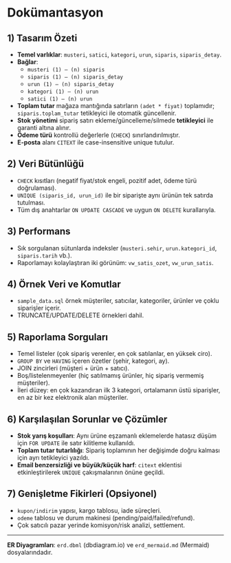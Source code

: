 # Dokümantasyon

## 1) Tasarım Özeti
- **Temel varlıklar**: `musteri`, `satici`, `kategori`, `urun`, `siparis`, `siparis_detay`.
- **Bağlar**: 
  - `musteri (1) — (n) siparis`
  - `siparis (1) — (n) siparis_detay`
  - `urun (1) — (n) siparis_detay`
  - `kategori (1) — (n) urun`
  - `satici (1) — (n) urun`
- **Toplam tutar** mağaza mantığında satırların `(adet * fiyat)` toplamıdır; `siparis.toplam_tutar` tetikleyici ile otomatik güncellenir.
- **Stok yönetimi** sipariş satırı ekleme/güncelleme/silmede **tetikleyici** ile garanti altına alınır.
- **Ödeme türü** kontrollü değerlerle (`CHECK`) sınırlandırılmıştır.
- **E-posta** alanı `CITEXT` ile case-insensitive unique tutulur.

## 2) Veri Bütünlüğü
- `CHECK` kısıtları (negatif fiyat/stok engeli, pozitif adet, ödeme türü doğrulaması).
- `UNIQUE (siparis_id, urun_id)` ile bir siparişte aynı ürünün tek satırda tutulması.
- Tüm dış anahtarlar `ON UPDATE CASCADE` ve uygun `ON DELETE` kurallarıyla.

## 3) Performans
- Sık sorgulanan sütunlarda indeksler (`musteri.sehir`, `urun.kategori_id`, `siparis.tarih` vb.).
- Raporlamayı kolaylaştıran iki görünüm: `vw_satis_ozet`, `vw_urun_satis`.

## 4) Örnek Veri ve Komutlar
- `sample_data.sql` örnek müşteriler, satıcılar, kategoriler, ürünler ve çoklu siparişler içerir.
- TRUNCATE/UPDATE/DELETE örnekleri dahil.

## 5) Raporlama Sorguları
- Temel listeler (çok sipariş verenler, en çok satılanlar, en yüksek ciro).
- `GROUP BY` ve `HAVING` içeren özetler (şehir, kategori, ay).
- JOIN zincirleri (müşteri + ürün + satıcı).
- Boş/listelenmeyenler (hiç satılmamış ürünler, hiç sipariş vermemiş müşteriler).
- İleri düzey: en çok kazandıran ilk 3 kategori, ortalamanın üstü siparişler, en az bir kez elektronik alan müşteriler.

## 6) Karşılaşılan Sorunlar ve Çözümler
- **Stok yarış koşulları**: Aynı ürüne eşzamanlı eklemelerde hatasız düşüm için `FOR UPDATE` ile satır kilitleme kullanıldı.
- **Toplam tutar tutarlılığı**: Sipariş toplamının her değişimde doğru kalması için ayrı tetikleyici yazıldı.
- **Email benzersizliği ve büyük/küçük harf**: `citext` eklentisi etkinleştirilerek `UNIQUE` çakışmalarının önüne geçildi.

## 7) Genişletme Fikirleri (Opsiyonel)
- `kupon/indirim` yapısı, kargo tablosu, iade süreçleri.
- `odeme` tablosu ve durum makinesi (pending/paid/failed/refund).
- Çok satıcılı pazar yerinde komisyon/risk analizi, settlement.

---

**ER Diyagramları**: `erd.dbml` (dbdiagram.io) ve `erd_mermaid.md` (Mermaid) dosyalarındadır.
